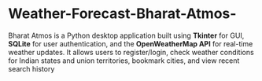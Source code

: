 # Weather-Forecast-Bharat-Atmos-
Bharat Atmos is a Python desktop application built using **Tkinter** for GUI, **SQLite** for user authentication, and the **OpenWeatherMap API** for real-time weather updates.   It allows users to register/login, check weather conditions for Indian states and union territories, bookmark cities, and view recent search history
